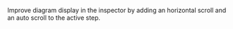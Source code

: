 Improve diagram display in the inspector by adding an horizontal scroll and an auto scroll to the active step.